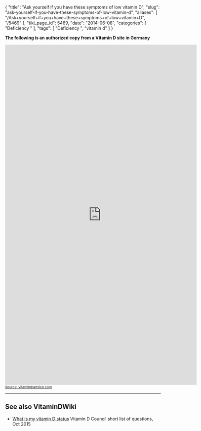 {
    "title": "Ask yourself if you have these symptoms of low vitamin D",
    "slug": "ask-yourself-if-you-have-these-symptoms-of-low-vitamin-d",
    "aliases": [
        "/Ask+yourself+if+you+have+these+symptoms+of+low+vitamin+D",
        "/5469"
    ],
    "tiki_page_id": 5469,
    "date": "2014-06-08",
    "categories": [
        "Deficiency "
    ],
    "tags": [
        "Deficiency ",
        "vitamin d"
    ]
}


**The following is an authorized copy from a Vitamin D site in Germany** 

<iframe src="http://www.vitamindservice.com/vitamin-delta-test/symptome.php?iframe=1&partner=1" frameborder="0" scrolling="no" width="620" style="min-width:620px" height="1100"></iframe> <a target="_blank" style="font-size:11px" href="http://www.vitamindservice.com">Source: vitamindservice.com<a/>

---

## See also VitaminDWiki

* [What is my vitamin D status](/posts/what-is-my-vitamin-d-status) Vitamin D Council short list of questions, Oct 2015